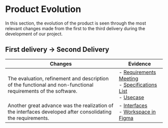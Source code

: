 # Product Evolution

In this section, the evolution of the product is seen through the most relevant changes made from the first to the third delivery during the development of our project.

## First delivery → Second Delivery

| Changes | Evidence |
|---------|----------|
| The evaluation, refinement and description of the functional and non-functional requirements of the software. | - [Requirements Meeting](https://alumnosuady-my.sharepoint.com/:w:/g/personal/a20201678_alumnos_uady_mx/Eb1QI9tDeN1KmUMv-QTzXJkB5PcP3dex-ydqEOx6acBRQQ?e=VKPil0)<br>- [Specifications List](https://alumnosuady-my.sharepoint.com/:w:/g/personal/a20201678_alumnos_uady_mx/EZFFIG2df9hKuCqC534GU5kBR2fjqRtZVS5roDdb6fXd7w?e=o5WgET)<br>- [Usecase](https://github.com/EduardoMatos05/ProyectoFIS/blob/Pablo/other%20artifacts/usecase%20(2).png?raw=true)|
| Another great advance was the realization of the interfaces developed after consolidating the requirements. | - [Interfaces](https://github.com/EduardoMatos05/ProyectoFIS/blob/Eduardo/other%20artifacts/interfaces.png?raw=true)<br>- [Workspace in Figma](https://www.figma.com/file/IBvMQLGx13mbhDdYmRxOet/UAY!?type=design&node-id=0%3A1&mode=design&t=d29MJYJAjPiGZNTw-1) |

